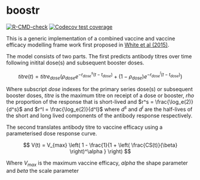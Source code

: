 
<!-- README.md is generated from README.Rmd. Please edit that file -->

# boostr

<!-- badges: start -->

[![R-CMD-check](https://github.com/mrc-ide/boostr/actions/workflows/R-CMD-check.yaml/badge.svg)](https://github.com/mrc-ide/boostr/actions/workflows/R-CMD-check.yaml)
[![Codecov test
coverage](https://codecov.io/gh/mrc-ide/boostr/graph/badge.svg)](https://app.codecov.io/gh/mrc-ide/boostr)
<!-- badges: end -->

This is a generic implementation of a combined vaccine and vaccine
efficacy modelling frame work first proposed in [White et al
(2015)](https://www.thelancet.com/journals/laninf/article/PIIS1473-3099(15)00239-X/fulltext).

The model consists of two parts. The first predicts antibody titres over
time following initital dose(s) and subsequent booster doses.

$$
titre(t) = titre_{dose} \left( \rho_{dose} e^{-r_{dose}^s (t - t_{dose})} + (1 - \rho_{dose}) e^{-r_{dose}^l (t - t_{dose})} \right)
$$

Where subscript $dose$ indexes for the primary series dose(s) or
subsequent booster doses, $titre$ is the maximum titre on receipt of a
dose or booster, $rho$ the proportion of the response that is
short-lived and $r^s = \frac{\log_e(2)}{d^s}$ and
$r^l = \frac{\log_e(2)}{d^l}$ where $d^s$ and $d^l$ are the half-lives
of the short and long lived components of the antibody response
respectively.

The second translates antibody titre to vaccine efficacy using a
parameterised dose response curve.

$$
V(t) = V_{max} \left( 1 - \frac{1}{1 + \left( \frac{CS(t)}{\beta} \right)^\alpha } \right)
$$

Where $V_{max}$ is the maximum vaccine efficacy, $alpha$ the shape
parameter and $beta$ the scale parameter
